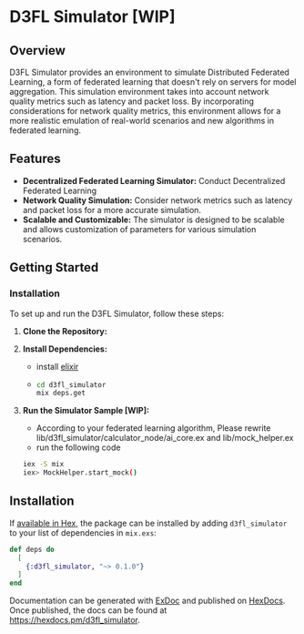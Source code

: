 # D3FL Simulator [WIP]

## Overview

D3FL Simulator provides an environment to simulate Distributed Federated Learning, a form of federated learning that doesn't rely on servers for model aggregation. This simulation environment takes into account network quality metrics such as latency and packet loss.
By incorporating considerations for network quality metrics, this environment allows for a more realistic emulation of real-world scenarios and new algorithms in federated learning.

## Features

- **Decentralized Federated Learning Simulator:** Conduct Decentralized Federated Learning
- **Network Quality Simulation:** Consider network metrics such as latency and packet loss for a more accurate simulation.
- **Scalable and Customizable:** The simulator is designed to be scalable and allows customization of parameters for various simulation scenarios.

## Getting Started

### Installation

To set up and run the D3FL Simulator, follow these steps:

1. **Clone the Repository:**


2. **Install Dependencies:**
    - install [elixir](https://elixir-lang.org/install.html)
    - ```bash
      cd d3fl_simulator
      mix deps.get
      ```

3. **Run the Simulator Sample [WIP]:**
   - According to your federated learning algorithm, Please rewrite lib/d3fl_simulator/calculator_node/ai_core.ex and lib/mock_helper.ex
   - run the following code
    ```bash
    iex -S mix
    iex> MockHelper.start_mock()
    ```

## Installation

If [available in Hex](https://hex.pm/docs/publish), the package can be installed
by adding `d3fl_simulator` to your list of dependencies in `mix.exs`:

```elixir
def deps do
  [
    {:d3fl_simulator, "~> 0.1.0"}
  ]
end
```

Documentation can be generated with [ExDoc](https://github.com/elixir-lang/ex_doc)
and published on [HexDocs](https://hexdocs.pm). Once published, the docs can
be found at <https://hexdocs.pm/d3fl_simulator>.

